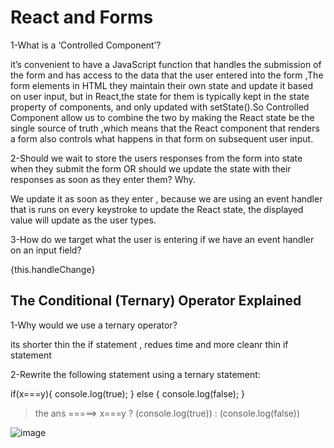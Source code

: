 # React and Forms
1-What is a ‘Controlled Component’?

it’s convenient to have a JavaScript function that handles the submission of the form and has access to the data that the user entered into the form ,The form elements in HTML they maintain their own state and update it based on user input, but in React,the state for them is typically kept in the state property of components, and only updated with setState().So Controlled Component allow us to combine the two by making the React state be the single source of truth ,which means that the React component that renders a form also controls what happens in that form on subsequent user input.

2-Should we wait to store the users responses from the form into state when they submit the form OR should we update the state with their responses as soon as they enter them? Why.

We update it as soon as they enter , because we are using an event handler that is runs on every keystroke to update the React state, the displayed value will update as the user types.

3-How do we target what the user is entering if we have an event handler on an input field?

{this.handleChange} 

## The Conditional (Ternary) Operator Explained
1-Why would we use a ternary operator?

its shorter thin the if statement , redues time and more cleanr thin if statement

2-Rewrite the following statement using a ternary statement:

if(x===y){ console.log(true); } else { console.log(false); }

>the ans =====> x===y ? (console.log(true)) : (console.log(false))


![image](https://pbs.twimg.com/media/EKzwxZ4WkAAwjlw.jpg)
